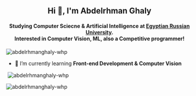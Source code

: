 <h2 align="center">Hi 👋, I'm Abdelrhman Ghaly</h2>
<h4 align="center">Studying Computer Sciecne & Artificial Intelligence at <a href="https://www.eru.edu.eg/">Egyptian Russian University</a>.<br> Interested in Computer Vision, ML, also a Competitive programmer!</h4>

<p align="left"> <img src="https://komarev.com/ghpvc/?username=abdelrhmanghaly-whp&label=Profile%20views&color=0e75b6&style=flat" alt="abdelrhmanghaly-whp" /> </p>

- 🌱 I’m currently learning **Front-end Development & Computer Vision**

<p>&nbsp;<img align="center" src="https://github-readme-stats.vercel.app/api?username=abdelrhmanghaly-whp&show_icons=true&locale=en" alt="abdelrhmanghaly-whp" /></p>
<p><img align="left" src="https://github-readme-stats.vercel.app/api/top-langs?username=abdelrhmanghaly-whp&show_icons=true&locale=en&layout=compact" alt="abdelrhmanghaly-whp" /></p>
